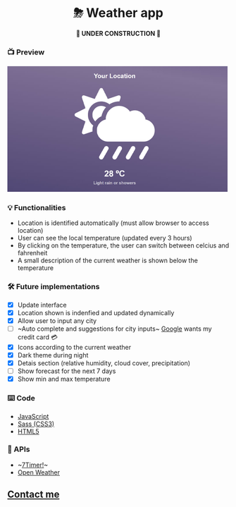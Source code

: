 <h1 align="center">⛈ Weather app</h1>
<h4 align="center"> 🚧 UNDER CONSTRUCTION 🚧 </h4>

### 📺 Preview

<img alt="App preview" title="#weatherapp" src="./images/app-preview.jpg" width="500px" />

### 💡 Functionalities

- Location is identified automatically (must allow browser to access location)
- User can see the local temperature (updated every 3 hours)
- By clicking on the temperature, the user can switch between celcius and fahrenheit
- A small description of the current weather is shown below the temperature

### 🛠️ Future implementations

- [x] Update interface
- [x] Location shown is indenfied and updated dynamically
- [x] Allow user to input any city
- [ ] ~Auto complete and suggestions for city inputs~ [Google](https://developers.google.com/places/web-service/autocomplete) wants my credit card 💳
- [x] Icons according to the current weather
- [x] Dark theme during night
- [x] Detais section (relative humidity, cloud cover, precipitation)
- [ ] Show forecast for the next 7 days
- [x] Show min and max temperature

### ⌨️ Code

- [JavaScript](https://www.javascript.com/)
- [Sass (CSS3)](https://sass-lang.com/)
- [HTML5](https://html.com/)

### 📡 APIs

- ~[7Timer!](http://www.7timer.info/)~
- [Open Weather](https://openweathermap.org/api)

## [Contact me](https://www.linkedin.com/in/guerrero-roberto/)
